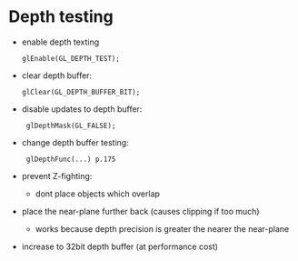 # Depth testing
 * enable depth texting
 
       glEnable(GL_DEPTH_TEST);
 * clear depth buffer:

       glClear(GL_DEPTH_BUFFER_BIT);

 * disable updates to depth buffer:

        glDepthMask(GL_FALSE);
 * change depth buffer testing:

        glDepthFunc(...) p.175
 * prevent Z-fighting:
    * dont place objects which overlap
 *  place the near-plane further back (causes clipping if too much)
    * works because depth precision is greater the nearer the near-plane
 * increase to 32bit depth buffer (at performance cost)